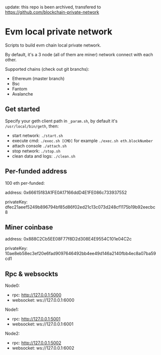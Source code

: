 update: this repo is been archived, transfered to https://github.com/blockchain-private-network
# Evm local private network

Scripts to build evm chain local private network.

By default, it's a 3 node (all of them are miner) network connect with each other.

Supported chains (check out git branchs):

- Ethereum (master branch)
- Bsc
- Fantom
- Avalanche

## Get started

Specify your geth client path in `_param.sh`, by default it's `/usr/local/bin/geth`, then:

- start network: `./start.sh`
- execute cmd: `./exec.sh [CMD]` for example `./exec.sh eth.blockNumber`
- attach console `./attach.sh`
- stop network: `./stop.sh`
- clean data and logs: `./clean.sh`

## Per-funded address

100 eth per-funded:

address: 0x66615f83A1FE0A17166ddD4E1FE086c733937552

privateKey: dfec21aeef5249b896794bf85d86f02ed21c13c073d248cf1175b19b92eecbc8

## Miner coinbase

address: 0x888C2Cb5EE08F77f8D2d308E4E9554C101e04C2c

privateKey: 10ae8eb58ec3ef20e6fad9097646492bb4ee49d146a2140fbb4ec8a07ba59cd1

## Rpc & websockts

Node0:

- rpc: http://127.0.0.1:5000
- websocket: ws://127.0.0.1:6000

Node1:

- rpc: http://127.0.0.1:5001
- websocket: ws://127.0.0.1:6001

Node2:

- rpc: http://127.0.0.1:5002
- websocket: ws://127.0.0.1:6002
